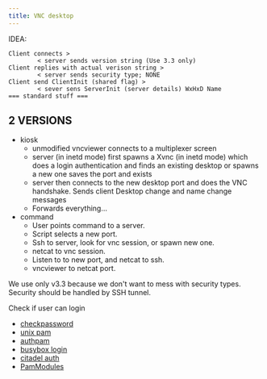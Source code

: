 ```yaml
---
title: VNC desktop
---
```


IDEA:

```
Client connects >
        < server sends version string (Use 3.3 only)
Client replies with actual verison string >
        < server sends security type; NONE
Client send ClientInit (shared flag) > 
        < sever sens ServerInit (server details) WxHxD Name
=== standard stuff ===
```
 
## 2 VERSIONS

- kiosk
  - unmodified vncviewer connects to a multiplexer screen
  - server (in inetd mode) first spawns a Xvnc (in inetd mode) which does a login authentication
    and finds an existing desktop or spawns a new one
    saves the port and exists
  - server then connects to the new desktop port and does the VNC handshake.  Sends client
    Desktop change and name change messages
  - Forwards everything...
- command
  - User points command to a server.
  - Script selects a new port.
  - Ssh to server, look for vnc session, or spawn new one.
  - netcat to vnc session.
  - Listen to to new port, and netcat to ssh.
  - vncviewer to netcat port.

We use only v3.3 because we don't want to mess with security types.  Security should be handled by SSH tunnel.


Check if user can login

- [checkpassword](https://wiki.dovecot.org/AuthDatabase/CheckPassword)
- [unix pam](https://github.com/jonabbey/panda-imap/blob/master/src/osdep/unix/ckp_pam.c)
- [authpam](https://github.com/svarshavchik/courier/blob/master/courier-authlib/authpam.c)
- [busybox login](https://github.com/mozilla-b2g/busybox/blob/master/loginutils/login.c)
- [citadel auth](https://github.com/mingodad/citadel/blob/master/citadel/auth.c)
- [PamModules](http://www.linuxdevcenter.com/pub/a/linux/2002/04/04/PamModules.html)



